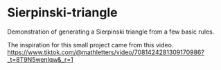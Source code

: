 # Sierpinski-triangle
Demonstration of generating a Sierpinski triangle from a few basic rules.


The inspiration for this small project came from this video.
https://www.tiktok.com/@mathletters/video/7081424281309170986?_t=8T9N5wenlqw&_r=1
